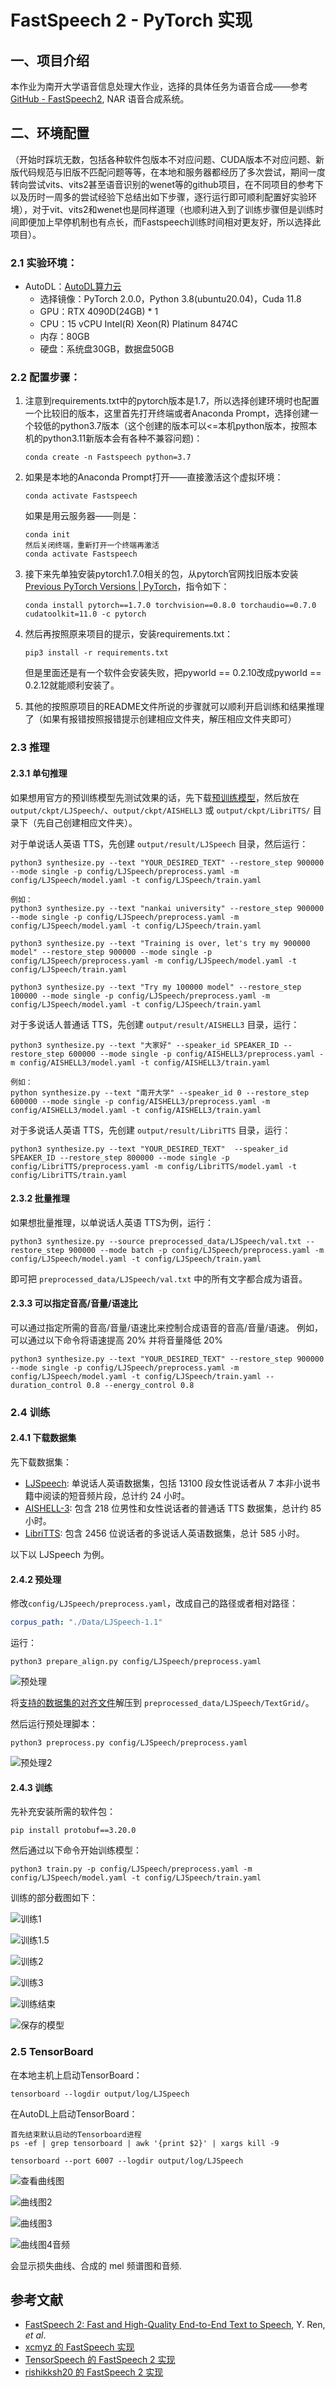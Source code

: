 # FastSpeech 2 - PyTorch 实现

## 一、项目介绍

本作业为南开大学语音信息处理大作业，选择的具体任务为语音合成——参考[GitHub - FastSpeech2](https://github.com/ming024/FastSpeech2), NAR 语音合成系统。



## 二、环境配置

（开始时踩坑无数，包括各种软件包版本不对应问题、CUDA版本不对应问题、新版代码规范与旧版不匹配问题等等，在本地和服务器都经历了多次尝试，期间一度转向尝试vits、vits2甚至语音识别的wenet等的github项目，在不同项目的参考下以及历时一周多的尝试经验下总结出如下步骤，逐行运行即可顺利配置好实验环境），对于vit、vits2和wenet也是同样道理（也顺利进入到了训练步骤但是训练时间即便加上早停机制也有点长，而Fastspeech训练时间相对更友好，所以选择此项目）。



### 2.1 实验环境：

- AutoDL：[AutoDL算力云](https://www.autodl.com/console/homepage/personal)
  - 选择镜像：PyTorch 2.0.0，Python 3.8(ubuntu20.04)，Cuda 11.8
  - GPU：RTX 4090D(24GB) * 1
  - CPU：15 vCPU Intel(R) Xeon(R) Platinum 8474C
  - 内存：80GB
  - 硬盘：系统盘30GB，数据盘50GB



### 2.2 配置步骤：

1. 注意到requirements.txt中的pytorch版本是1.7，所以选择创建环境时也配置一个比较旧的版本，这里首先打开终端或者Anaconda Prompt，选择创建一个较低的python3.7版本（这个创建的版本可以<=本机python版本，按照本机的python3.11新版本会有各种不兼容问题)：

   ```shell
   conda create -n Fastspeech python=3.7
   ```

2. 如果是本地的Anaconda Prompt打开——直接激活这个虚拟环境：

   ```shell
   conda activate Fastspeech
   ```

   如果是用云服务器——则是：

   ```
   conda init
   然后关闭终端，重新打开一个终端再激活
   conda activate Fastspeech
   ```

3. 接下来先单独安装pytorch1.7.0相关的包，从pytorch官网找旧版本安装[Previous PyTorch Versions | PyTorch](https://pytorch.org/get-started/previous-versions/)，指令如下：

   ```shell
   conda install pytorch==1.7.0 torchvision==0.8.0 torchaudio==0.7.0 cudatoolkit=11.0 -c pytorch
   ```

4. 然后再按照原来项目的提示，安装requirements.txt：

   ```shell
   pip3 install -r requirements.txt
   ```

   但是里面还是有一个软件会安装失败，把pyworld == 0.2.10改成pyworld == 0.2.12就能顺利安装了。

5. 其他的按照原项目的README文件所说的步骤就可以顺利开启训练和结果推理了（如果有报错按照报错提示创建相应文件夹，解压相应文件夹即可）



### 2.3 推理

#### 2.3.1 单句推理

如果想用官方的预训练模型先测试效果的话，先下载[预训练模型](https://drive.google.com/drive/folders/1DOhZGlTLMbbAAFZmZGDdc77kz1PloS7F?usp=sharing)，然后放在 ``output/ckpt/LJSpeech/``、``output/ckpt/AISHELL3`` 或 ``output/ckpt/LibriTTS/`` 目录下（先自己创建相应文件夹）。

对于单说话人英语 TTS，先创建 `output/result/LJSpeech` 目录，然后运行：

```
python3 synthesize.py --text "YOUR_DESIRED_TEXT" --restore_step 900000 --mode single -p config/LJSpeech/preprocess.yaml -m config/LJSpeech/model.yaml -t config/LJSpeech/train.yaml

例如：
python3 synthesize.py --text "nankai university" --restore_step 900000 --mode single -p config/LJSpeech/preprocess.yaml -m config/LJSpeech/model.yaml -t config/LJSpeech/train.yaml

python3 synthesize.py --text "Training is over, let's try my 900000 model" --restore_step 900000 --mode single -p config/LJSpeech/preprocess.yaml -m config/LJSpeech/model.yaml -t config/LJSpeech/train.yaml

python3 synthesize.py --text "Try my 100000 model" --restore_step 100000 --mode single -p config/LJSpeech/preprocess.yaml -m config/LJSpeech/model.yaml -t config/LJSpeech/train.yaml
```

对于多说话人普通话 TTS，先创建 `output/result/AISHELL3` 目录，运行：

```
python3 synthesize.py --text "大家好" --speaker_id SPEAKER_ID --restore_step 600000 --mode single -p config/AISHELL3/preprocess.yaml -m config/AISHELL3/model.yaml -t config/AISHELL3/train.yaml

例如：
python synthesize.py --text "南开大学" --speaker_id 0 --restore_step 600000 --mode single -p config/AISHELL3/preprocess.yaml -m config/AISHELL3/model.yaml -t config/AISHELL3/train.yaml
```

对于多说话人英语 TTS，先创建 `output/result/LibriTTS` 目录，运行：

```
python3 synthesize.py --text "YOUR_DESIRED_TEXT"  --speaker_id SPEAKER_ID --restore_step 800000 --mode single -p config/LibriTTS/preprocess.yaml -m config/LibriTTS/model.yaml -t config/LibriTTS/train.yaml
```



#### 2.3.2 批量推理

如果想批量推理，以单说话人英语 TTS为例，运行：

```
python3 synthesize.py --source preprocessed_data/LJSpeech/val.txt --restore_step 900000 --mode batch -p config/LJSpeech/preprocess.yaml -m config/LJSpeech/model.yaml -t config/LJSpeech/train.yaml
```

即可把 ``preprocessed_data/LJSpeech/val.txt`` 中的所有文字都合成为语音。



#### 2.3.3 可以指定音高/音量/语速比

可以通过指定所需的音高/音量/语速比来控制合成语音的音高/音量/语速。
例如，可以通过以下命令将语速提高 20% 并将音量降低 20%

```
python3 synthesize.py --text "YOUR_DESIRED_TEXT" --restore_step 900000 --mode single -p config/LJSpeech/preprocess.yaml -m config/LJSpeech/model.yaml -t config/LJSpeech/train.yaml --duration_control 0.8 --energy_control 0.8
```



### 2.4 训练

#### 2.4.1 下载数据集

先下载数据集：

- [LJSpeech](https://keithito.com/LJ-Speech-Dataset/): 单说话人英语数据集，包括 13100 段女性说话者从 7 本非小说书籍中阅读的短音频片段，总计约 24 小时。
- [AISHELL-3](http://www.aishelltech.com/aishell_3): 包含 218 位男性和女性说话者的普通话 TTS 数据集，总计约 85 小时。
- [LibriTTS](https://research.google/tools/datasets/libri-tts/): 包含 2456 位说话者的多说话人英语数据集，总计 585 小时。

以下以 LJSpeech 为例。



#### 2.4.2 预处理

修改`config/LJSpeech/preprocess.yaml`，改成自己的路径或者相对路径：

```yaml
corpus_path: "./Data/LJSpeech-1.1"
```

运行：

```
python3 prepare_align.py config/LJSpeech/preprocess.yaml
```

![预处理](assets/预处理.png)

将[支持的数据集的对齐文件](https://drive.google.com/drive/folders/1DBRkALpPd6FL9gjHMmMEdHODmkgNIIK4?usp=sharing)解压到 ``preprocessed_data/LJSpeech/TextGrid/``。

然后运行预处理脚本：

```
python3 preprocess.py config/LJSpeech/preprocess.yaml
```

![预处理2](assets/预处理2.png)



#### 2.4.3 训练

先补充安装所需的软件包：

```
pip install protobuf==3.20.0
```

然后通过以下命令开始训练模型：

```
python3 train.py -p config/LJSpeech/preprocess.yaml -m config/LJSpeech/model.yaml -t config/LJSpeech/train.yaml
```

训练的部分截图如下：

![训练1](assets/训练1.png)

![训练1.5](assets/训练1.5.png)

![训练2](assets/训练2.png)

![训练3](assets/训练3.png)

![训练结束](assets/训练结束.png)

![保存的模型](assets/保存的模型.png)

### 2.5 TensorBoard

在本地主机上启动TensorBoard：

```shell
tensorboard --logdir output/log/LJSpeech
```

在AutoDL上启动TensorBoard：

```shell
首先结束默认启动的Tensorboard进程
ps -ef | grep tensorboard | awk '{print $2}' | xargs kill -9

tensorboard --port 6007 --logdir output/log/LJSpeech
```

![查看曲线图](assets/查看曲线图.png)

![曲线图2](assets/曲线图2.png)

![曲线图3](assets/曲线图3.png)

![曲线图4音频](assets/曲线图4音频.png)

会显示损失曲线、合成的 mel 频谱图和音频.





## 参考文献

- [FastSpeech 2: Fast and High-Quality End-to-End Text to Speech](https://arxiv.org/abs/2006.04558), Y. Ren, *et al*.
- [xcmyz 的 FastSpeech 实现](https://github.com/xcmyz/FastSpeech)
- [TensorSpeech 的 FastSpeech 2 实现](https://github.com/TensorSpeech/TensorflowTTS)
- [rishikksh20 的 FastSpeech 2 实现](https://github.com/rishikksh20/FastSpeech2)

